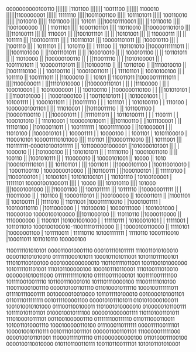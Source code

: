 0000000000100110
||||||| |1101100
||||||| 10011100
|||||||  1100010
||||||1100000001
||||||  11111110
|||||10011001100
||||| 1011101011
|||||  100110010
|||||   |1010010
|||||   11011000
|||||     101011
||||100101110001
|||| || 10110010
|||| |1001000000
|||| |  11011101
|||| 10001101101
||||   110110010
|||1000001101010
||| |||110100111
||| |||  1110001
||| ||1001011101
||| || |10101001
||| || 110000111
||| ||   1011111
||| |10010011111
||| | 1101110101
||| 100001101011
|||   |100010110
|||   | |1001110
|||   | 10111101
|||   |  1010110
|||   |   111100
|||   1101101010
||10000111111011
|| |||1001101000
|| ||10011101011
|| || |100010010
|| || 1000101100
|| ||  101101011
|| ||   11010000
|| |100000100110
|| | ||110011110
|| | |1010100001
|| | 10011101011
|| 1000001101011
||  |||101000110
||  ||| 10110100
||  ||1110010010
||  |10011110100
||  |  100100110
||  100010011011
||   | 111101101
||   10010100100
||    |  1011110
||    1001111011
||     |11000010
||     |   10101
||     110011011
|100000111111011
| ||||1100000011
| |||11101010000
| ||100000110101
| || | |11100000
| || | 100010001
| || 10010000001
| ||   100100110
| |1000000110100
| | |||101010101
| | ||1100101000
| | |10001000100
| | 100110101011
| |  |1010001001
| |  | 101001111
| |  10001011011
| |   |100111110
| |   |  1011101
| |   1010100110
| |      1110100
| 10000001001101
|  ||| 111010001
|  ||10110011110
|  || 1011001100
|  |100001100110
|  | ||100001011
|  | |1111011011
|  | 10110100111
|  |  |  1100111
|  |  1000101010
|  |   111010001
|  1000001010011
|   |||101100110
|   ||1011100001
|   || 111101100
|   |10100011011
|   | 1001111111
|   100011111000
|    ||101000001
|    || 11010100
|    |1000010101
|    | 100001111
|    |  10000100
|    |   1001101
|    10101100010
|     1100010101
1000011110101000
 ||||    1101101
 |||100001110010
 |||  | 10111001
 |||  1101111111-0000101001011111
 |||             1011000001000001
 ||1010000101001
 || | |  1000010
 || | |101000100
 || | 1010101011
 || |  111110110
 || 100010011010
 ||  ||   100110
 ||  |1001010111
 ||  | 110000010
 ||  10000101001
 ||        10000
 ||         1010
 |10001011110101
 | ||| 101101101
 | |||  10011011
 | ||10000101100
 | |100110010010
 | | 10001100110
 | 1000000010000
 |  |||101100111
 |  ||1000100101
 |  || 111110100
 |  |11000100101
 |  |   10100101
 |  101010100101
 |   | 110101110
 |   10100100001
 |      11111101
 100001001000011
  |||| |   10000
  |||| 101010110
  ||||    101000
  |||10001001000
  ||| |110001100
  ||| 1001011111
  |||   10111110
  ||100000011111
  || | 110011000
  || |   1101100
  || 10000110101
  ||  |100100000
  ||  1000011011
  ||   |11001101
  ||   100100111
  ||    |1111010
  ||    11011001
  |1000111110010
  | |10001001111
  | 100100110110
  |  |1011000000
  |  | 110100010
  |  10000111000
  |   1001001000
  |    110000100
  10000100100000
   |||1011000100
   ||| 110110110
   ||10000110000
   || 1110000000
   ||    1100101
   |101001001000
   | | 111110111
   | 10100010101
   |  | 11111001
   |  1011011010
   1000100100010-1100111101110000
    ||  |          10000100110000
    ||  11110101
    |10000001100
    | 1011110011
    |  111110110
    101001111111
     |  11110110
     10001110010
      |100011011
      1011010110
       100000100

1100111101010101	0000110010001110	0001011101011111	1110011010100010	0000110101010010	0111111000101011	1000101101011001	1010110111100101	1110101100100100	0001000000000010	1101101111011001	1001100101000000	1010111101101001	1110101100000100	1000101110110001	1110100111010010
0000001010011000	0111111111101010	0111100111000101	1001111001111100	1011110010011110	1011001110001010	1011101110000100	1110011111010100	1100110001001110	0000101001101110	0110100010111110	1000100111111011	0111101110001111	0010000010010000	1011011110100010	0010000101001101
0110111011111111	0010111100001100	0000101011101011	0101010000100011	1001010010101000	0111001100100011	1101001010000010	0100000101100111	1011110101101101	0100010010111100	0000010000001111	1101101001101011	1110100010111101	0011001000001110	0111111100111110	0110111000110011
1010011010001110	1000100000110100	0111000110111111	0000111100111101	1000010010110111	0010111010011101	0000011001101101	1110000011111000	0000100101101001	1100001111011110	0110000000000100	0110100011100100	0000100110010000	0101101100110111	1001101100111101	1010101101010001

